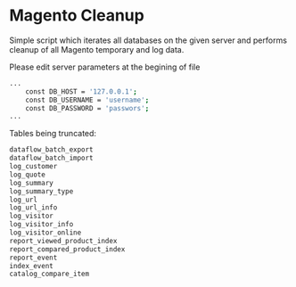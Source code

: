 Magento Cleanup
==============

Simple script which iterates all databases on the given server and performs cleanup of all Magento temporary and log data.

Please edit server parameters at the begining of file

```sh
...
    const DB_HOST = '127.0.0.1';
    const DB_USERNAME = 'username';
    const DB_PASSWORD = 'passwors';
...
```

Tables being truncated:
```sh
dataflow_batch_export
dataflow_batch_import
log_customer
log_quote
log_summary
log_summary_type
log_url
log_url_info
log_visitor
log_visitor_info
log_visitor_online
report_viewed_product_index
report_compared_product_index
report_event
index_event
catalog_compare_item
```
